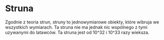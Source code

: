 # Struna

Zgodnie z teoria strun, struny to jednowymiarowe obiekty, które wibruja we
wszystkich wymiarach. Ta struna nie ma jednak nic wspólnego z tymi uzywanymi do
latawców. Ta struna jest od 10^32 i 10^33 razy wieksza.
